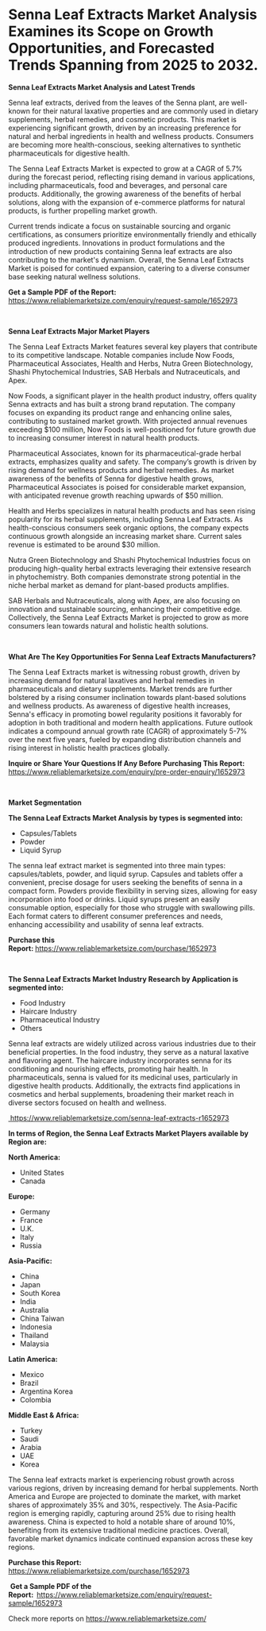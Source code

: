 <p><h1>Senna Leaf Extracts Market Analysis Examines its Scope on Growth Opportunities, and Forecasted Trends Spanning from 2025 to 2032.</h1></p><p><strong>Senna Leaf Extracts Market Analysis and Latest Trends</strong></p>
<p><p>Senna leaf extracts, derived from the leaves of the Senna plant, are well-known for their natural laxative properties and are commonly used in dietary supplements, herbal remedies, and cosmetic products. This market is experiencing significant growth, driven by an increasing preference for natural and herbal ingredients in health and wellness products. Consumers are becoming more health-conscious, seeking alternatives to synthetic pharmaceuticals for digestive health.</p><p>The Senna Leaf Extracts Market is expected to grow at a CAGR of 5.7% during the forecast period, reflecting rising demand in various applications, including pharmaceuticals, food and beverages, and personal care products. Additionally, the growing awareness of the benefits of herbal solutions, along with the expansion of e-commerce platforms for natural products, is further propelling market growth. </p><p>Current trends indicate a focus on sustainable sourcing and organic certifications, as consumers prioritize environmentally friendly and ethically produced ingredients. Innovations in product formulations and the introduction of new products containing Senna leaf extracts are also contributing to the market's dynamism. Overall, the Senna Leaf Extracts Market is poised for continued expansion, catering to a diverse consumer base seeking natural wellness solutions.</p></p>
<p><strong>Get a Sample PDF of the Report:&nbsp;</strong> <a href="https://www.reliablemarketsize.com/enquiry/request-sample/1652973?utm_campaign=3176&utm_medium=2&utm_source=Github&utm_content=ia&utm_term=08032025&utm_id=senna-leaf-extracts">https://www.reliablemarketsize.com/enquiry/request-sample/1652973</a></p>
<p>&nbsp;</p>
<p><strong>Senna Leaf Extracts Major Market Players</strong></p>
<p><p>The Senna Leaf Extracts Market features several key players that contribute to its competitive landscape. Notable companies include Now Foods, Pharmaceutical Associates, Health and Herbs, Nutra Green Biotechnology, Shashi Phytochemical Industries, SAB Herbals and Nutraceuticals, and Apex.</p><p>Now Foods, a significant player in the health product industry, offers quality Senna extracts and has built a strong brand reputation. The company focuses on expanding its product range and enhancing online sales, contributing to sustained market growth. With projected annual revenues exceeding $100 million, Now Foods is well-positioned for future growth due to increasing consumer interest in natural health products.</p><p>Pharmaceutical Associates, known for its pharmaceutical-grade herbal extracts, emphasizes quality and safety. The company’s growth is driven by rising demand for wellness products and herbal remedies. As market awareness of the benefits of Senna for digestive health grows, Pharmaceutical Associates is poised for considerable market expansion, with anticipated revenue growth reaching upwards of $50 million.</p><p>Health and Herbs specializes in natural health products and has seen rising popularity for its herbal supplements, including Senna Leaf Extracts. As health-conscious consumers seek organic options, the company expects continuous growth alongside an increasing market share. Current sales revenue is estimated to be around $30 million.</p><p>Nutra Green Biotechnology and Shashi Phytochemical Industries focus on producing high-quality herbal extracts leveraging their extensive research in phytochemistry. Both companies demonstrate strong potential in the niche herbal market as demand for plant-based products amplifies. </p><p>SAB Herbals and Nutraceuticals, along with Apex, are also focusing on innovation and sustainable sourcing, enhancing their competitive edge. Collectively, the Senna Leaf Extracts Market is projected to grow as more consumers lean towards natural and holistic health solutions.</p></p>
<p>&nbsp;</p>
<p><strong>What Are The Key Opportunities For Senna Leaf Extracts Manufacturers?</strong></p>
<p><p>The Senna Leaf Extracts market is witnessing robust growth, driven by increasing demand for natural laxatives and herbal remedies in pharmaceuticals and dietary supplements. Market trends are further bolstered by a rising consumer inclination towards plant-based solutions and wellness products. As awareness of digestive health increases, Senna's efficacy in promoting bowel regularity positions it favorably for adoption in both traditional and modern health applications. Future outlook indicates a compound annual growth rate (CAGR) of approximately 5-7% over the next five years, fueled by expanding distribution channels and rising interest in holistic health practices globally.</p></p>
<p><strong>Inquire or Share Your Questions If Any Before Purchasing This Report:</strong> <a href="https://www.reliablemarketsize.com/enquiry/pre-order-enquiry/1652973?utm_campaign=3176&utm_medium=2&utm_source=Github&utm_content=ia&utm_term=08032025&utm_id=senna-leaf-extracts">https://www.reliablemarketsize.com/enquiry/pre-order-enquiry/1652973</a></p>
<p>&nbsp;</p>
<p><strong>Market Segmentation</strong></p>
<p><strong>The Senna Leaf Extracts Market Analysis by types is segmented into:</strong></p>
<p><ul><li>Capsules/Tablets</li><li>Powder</li><li>Liquid Syrup</li></ul></p>
<p><p>The senna leaf extract market is segmented into three main types: capsules/tablets, powder, and liquid syrup. Capsules and tablets offer a convenient, precise dosage for users seeking the benefits of senna in a compact form. Powders provide flexibility in serving sizes, allowing for easy incorporation into food or drinks. Liquid syrups present an easily consumable option, especially for those who struggle with swallowing pills. Each format caters to different consumer preferences and needs, enhancing accessibility and usability of senna leaf extracts.</p></p>
<p><strong>Purchase this Report:&nbsp;</strong><a href="https://www.reliablemarketsize.com/purchase/1652973?utm_campaign=3176&utm_medium=2&utm_source=Github&utm_content=ia&utm_term=08032025&utm_id=senna-leaf-extracts">https://www.reliablemarketsize.com/purchase/1652973</a></p>
<p>&nbsp;</p>
<p><strong>The Senna Leaf Extracts Market Industry Research by Application is segmented into:</strong></p>
<p><ul><li>Food Industry</li><li>Haircare Industry</li><li>Pharmaceutical Industry</li><li>Others</li></ul></p>
<p><p>Senna leaf extracts are widely utilized across various industries due to their beneficial properties. In the food industry, they serve as a natural laxative and flavoring agent. The haircare industry incorporates senna for its conditioning and nourishing effects, promoting hair health. In pharmaceuticals, senna is valued for its medicinal uses, particularly in digestive health products. Additionally, the extracts find applications in cosmetics and herbal supplements, broadening their market reach in diverse sectors focused on health and wellness.</p></p>
<p><a href="https://www.reliablemarketsize.com/senna-leaf-extracts-r1652973?utm_campaign=3176&utm_medium=2&utm_source=Github&utm_content=ia&utm_term=08032025&utm_id=senna-leaf-extracts">&nbsp;https://www.reliablemarketsize.com/senna-leaf-extracts-r1652973</a></p>
<p><strong>In terms of Region, the Senna Leaf Extracts Market Players available by Region are:</strong></p>
<p>
    <p> <strong> North America: </strong>
        <ul>
            <li>United States</li>
            <li>Canada</li>
        </ul>
        </p> 
    <p> <strong> Europe: </strong>
        <ul>
            <li>Germany</li>
            <li>France</li>
            <li>U.K.</li>
            <li>Italy</li>
            <li>Russia</li>
        </ul>
        </p> 
    <p> <strong> Asia-Pacific: </strong>
        <ul>
            <li>China</li>
            <li>Japan</li>
            <li>South Korea</li>
            <li>India</li>
            <li>Australia</li>
            <li>China Taiwan</li>
            <li>Indonesia</li>
            <li>Thailand</li>
            <li>Malaysia</li>
        </ul>
        </p> 
    <p> <strong> Latin America: </strong>
        <ul>
            <li>Mexico</li>
            <li>Brazil</li>
            <li>Argentina Korea</li>
            <li>Colombia</li>
        </ul>
        </p> 
    <p> <strong> Middle East & Africa: </strong>
        <ul>
            <li>Turkey</li>
            <li>Saudi</li>
            <li>Arabia</li>
            <li>UAE</li>
            <li>Korea</li>
        </ul>
    </p>
    </p>
<p><p>The Senna leaf extracts market is experiencing robust growth across various regions, driven by increasing demand for herbal supplements. North America and Europe are projected to dominate the market, with market shares of approximately 35% and 30%, respectively. The Asia-Pacific region is emerging rapidly, capturing around 25% due to rising health awareness. China is expected to hold a notable share of around 10%, benefiting from its extensive traditional medicine practices. Overall, favorable market dynamics indicate continued expansion across these key regions.</p></p>
<p><strong>Purchase this Report: </strong><a href="https://www.reliablemarketsize.com/purchase/1652973?utm_campaign=3176&utm_medium=2&utm_source=Github&utm_content=ia&utm_term=08032025&utm_id=senna-leaf-extracts">https://www.reliablemarketsize.com/purchase/1652973</a></p>
<p>&nbsp;<strong>Get a Sample PDF of the Report:&nbsp;&nbsp;</strong><a href="https://www.reliablemarketsize.com/enquiry/request-sample/1652973?utm_campaign=3176&utm_medium=2&utm_source=Github&utm_content=ia&utm_term=08032025&utm_id=senna-leaf-extracts">https://www.reliablemarketsize.com/enquiry/request-sample/1652973</a></p>
<p><strong></strong></p>
<p>Check more reports on <a href="https://www.reliablemarketsize.com/?utm_campaign=3176&utm_medium=2&utm_source=Github&utm_content=ia&utm_term=08032025&utm_id=senna-leaf-extracts">https://www.reliablemarketsize.com/</a></p>